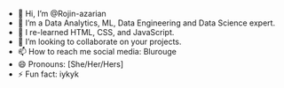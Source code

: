 - 👋 Hi, I’m @Rojin-azarian
- 👀 I’m a Data Analytics, ML, Data Engineering and Data Science expert.
- 🌱 I re-learned HTML, CSS, and JavaScript.
- 💞️ I’m looking to collaborate on your projects.
- 📫 How to reach me social media: Blurouge
- 😄 Pronouns: [She/Her/Hers]
- ⚡ Fun fact: iykyk

<!---
Rojin-azarian/Rojin-azarian is a ✨ special ✨ repository because its `README.md` (this file) appears on your GitHub profile.
You can click the Preview link to take a look at your changes.
--->
